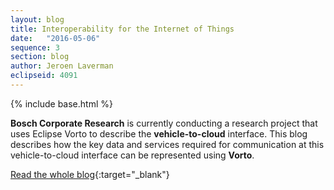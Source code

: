 ```yaml
---
layout: blog
title: Interoperability for the Internet of Things
date:   "2016-05-06"
sequence: 3
section: blog
author: Jeroen Laverman
eclipseid: 4091
---
```

{% include base.html %}

**Bosch Corporate Research** is currently conducting a research project that uses Eclipse Vorto to describe the **vehicle-to-cloud** interface. This blog describes how
the key data and services required for communication at this vehicle-to-cloud interface can be represented using **Vorto**.

[Read the whole blog](https://jaxenter.com/eclipse-vorto-interoperability-for-the-internet-of-things-125748.html){:target="_blank"}
